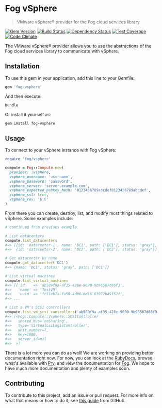 # Fog vSphere
> VMware vSphere® provider for the Fog cloud services library

[![Gem Version][gemfury-image]][gemfury-url]
[![Build Status][travis-image]][travis-url]
[![Dependency Status][gemnasium-image]][gemnasium-url]
[![Test Coverage][coverage-image]][coverage-url]
[![Code Climate][climate-image]][climate-url]

The VMware vSphere® provider allows you to use the abstractions of the Fog cloud services library to communicate with vSphere.

## Installation

To use this gem in your application, add this line to your Gemfile:

```ruby
gem 'fog-vsphere'
```

And then execute:

```bash
bundle
```

Or install it yourself as:

```bash
gem install fog-vsphere
```

## Usage

To connect to your vSphere instance with Fog vSphere:

```ruby
require 'fog/vsphere'

compute = Fog::Compute.new(
  provider: :vsphere,
  vsphere_username: 'username',
  vsphere_password: 'password',
  vsphere_server: 'server.example.com',
  vsphere_expected_pubkey_hash: '0123456789abcdef0123456789abcdef',
  vsphere_ssl: true,
  vsphere_rev: '6.0'
)
```

From there you can create, destroy, list, and modify most things related to vSphere. Some examples include:

```ruby
# continued from previous example

# List datacenters
compute.list_datacenters
#=> [{id: 'datacenter-1', name: 'DC1', path: ['DC1'], status: 'gray'},
#=>  {id: 'datacenter-2', name: 'DC2', path: ['DC2'], status: 'gray'}]

# Get datacenter by name
compute.get_datacenter('DC1')
#=> {name: 'DC1', status: 'gray', path: ['DC1']}

# List virtual machines
compute.list_virtual_machines
#=> [{'id'   => 'ab589f9a-af35-428e-9690-9b96587d86f3',
#=>   'name' => 'TestVM',
#=>   'uuid' => 'fc51eb7a-fa50-4d96-bd16-63972b49f52f',
#=> ...

# List a VM's SCSI controllers
compute.list_vm_scsi_controllers('ab589f9a-af35-428e-9690-9b96587d86f3')
#=> [<Fog::Compute::Vsphere::SCSIController
#=>   shared_bus='noSharing',
#=>   type='VirtualLsiLogicController',
#=>   unit_number=7,
#=>   key=1000,
#=>   server_id=nil
#=>  >]
```

There is a lot more you can do as well! We are working on providing better documentation right now. For now, you can look at the [RubyDocs](http://www.rubydoc.info/gems/fog-vsphere/), browse what's available with [Pry](http://pryrepl.org/), and view the documentation for [Fog](http://fog.io). We hope to have much more documentation and plenty of examples soon.

## Contributing

To contribute to this project, add an issue or pull request. For more info on what that means or how to do it, see [this guide](https://guides.github.com/activities/contributing-to-open-source/#contributing) from GitHub.

[climate-image]: https://codeclimate.com/github/fog/fog-vsphere.svg
[climate-url]: https://codeclimate.com/github/fog/fog-vsphere
[coverage-image]: https://codeclimate.com/github/fog/fog-vsphere/badges/coverage.svg
[coverage-url]: https://codeclimate.com/github/fog/fog-vsphere/coverage
[gemfury-image]: https://badge.fury.io/rb/fog-vsphere.svg
[gemfury-url]: http://badge.fury.io/rb/fog-vsphere
[gemnasium-image]: https://gemnasium.com/fog/fog-vsphere.svg
[gemnasium-url]: https://gemnasium.com/fog/fog-vsphere
[travis-image]: https://travis-ci.org/fog/fog-vsphere.svg?branch=master
[travis-url]: https://travis-ci.org/fog/fog-vsphere

